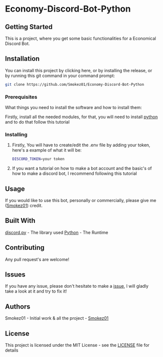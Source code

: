 # Economy-Discord-Bot-Python
## Getting Started
This is a project, where you get some basic functionalities for a Economical Discord Bot.

## Installation

You can install this project by clicking here, or by installing the release, or by running this git command in your command prompt:

```bash
git clone https://github.com/Smokez01/Economy-Discord-Bot-Python
```

### Prerequisites

What things you need to install the software and how to install them:

Firstly, install all the needed modules, for that, you will need to install [python](https://www.python.org/downloads/) and to do that follow this tutorial

### Installing

1. Firstly, You will have to create/edit the .env file by adding your token, here's a example of what it will be:
   ```bash
   DISCORD_TOKEN=your token
   ```
2. If you want a tutorial on how to make a bot account and the basic's of how to make a discord bot, I recommend following this tutorial

## Usage

If you would like to use this bot, personally or commercially, please give me ([Smokez01](https://github.com/Smokez01)) credit.

## Built With
[discord.py](https://discordpy.readthedocs.io/en/stable/) - The library used
[Python](https://www.python.org/) - The Runtime

## Contributing
Any pull request's are welcome!

## Issues
If you have any issue, please don't hesitate to make a [issue](https://github.com/Smokez01/Economy-Discord-Bot-Python/issues), I will gladly take a look at it and try to fix it!

## Authors
Smokez01 - Initial work & all the project - [Smokez01](https://github.com/Smokez01)

## License
This project is licensed under the MIT License - see the [LICENSE](https://github.com/Smokez01/Economy-Discord-Bot-Python/blob/main/LICENSE) file for details
